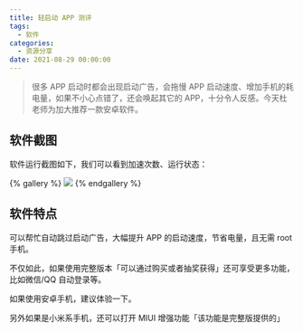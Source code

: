 ```yaml
---
title: 轻启动 APP 测评
tags:
  - 软件
categories:
  - 资源分享
date: 2021-08-29 00:00:00
---
```


> 很多 APP 启动时都会出现启动广告，会拖慢 APP 启动速度、增加手机的耗电量，如果不小心点错了，还会唤起其它的 APP，十分令人反感。今天杜老师为加大推荐一款安卓软件。

<!-- more -->

## 软件截图

软件运行截图如下，我们可以看到加速次数、运行状态：

{% gallery %}
![](https://cdn.dusays.com/2021/08/377-1.jpg/1)
{% endgallery %}

## 软件特点

可以帮忙自动跳过启动广告，大幅提升 APP 的启动速度，节省电量，且无需 root 手机。

不仅如此，如果使用完整版本「可以通过购买或者抽奖获得」还可享受更多功能，比如微信/QQ 自动登录等。

如果使用安卓手机，建议体验一下。

另外如果是小米系手机，还可以打开 MIUI 增强功能「该功能是完整版提供的」
